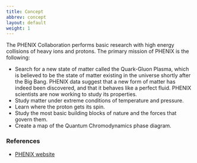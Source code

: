 ```yaml
---
title: Concept
abbrev: concept
layout: default
weight: 1
---
```


The PHENIX Collaboration performs basic research with high energy collisions of heavy ions and protons. The primary mission of PHENIX is the following:
* Search for a new state of matter called the Quark-Gluon Plasma, which is believed to be the state of matter existing in the universe shortly after the Big Bang. PHENIX data suggest that a new form of matter has indeed been discovered, and that it behaves like a perfect fluid. PHENIX scientists are now working to study its properties.
* Study matter under extreme conditions of temperature and pressure.
* Learn where the proton gets its spin.
* Study the most basic building blocks of nature and the forces that govern them.
* Create a map of the Quantum Chromodynamics phase diagram.

### References

- [PHENIX website](https://www.phenix.bnl.gov/)
